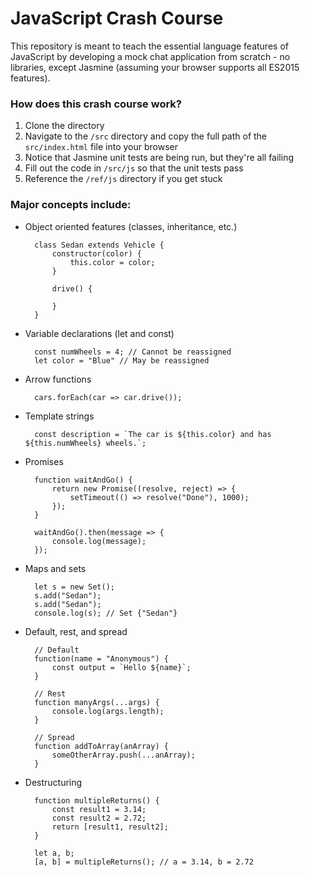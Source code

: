 # JavaScript Crash Course

This repository is meant to teach the essential language features of JavaScript by developing a mock chat application from scratch - no libraries, except Jasmine (assuming your browser supports all ES2015 features).

### How does this crash course work?

1. Clone the directory
2. Navigate to the `/src` directory and copy the full path of the `src/index.html` file into your browser
3. Notice that Jasmine unit tests are being run, but they're all failing
4. Fill out the code in `/src/js` so that the unit tests pass
5. Reference the `/ref/js` directory if you get stuck

### Major concepts include:

* Object oriented features (classes, inheritance, etc.)
    
        class Sedan extends Vehicle {
            constructor(color) {
                this.color = color;
            }

            drive() {

            }
        }
        
* Variable declarations (let and const)

        const numWheels = 4; // Cannot be reassigned
        let color = "Blue" // May be reassigned

* Arrow functions

        cars.forEach(car => car.drive());

* Template strings

        const description = `The car is ${this.color} and has ${this.numWheels} wheels.`;

* Promises

        function waitAndGo() {
            return new Promise((resolve, reject) => {
                setTimeout(() => resolve("Done"), 1000);
            });
        }
        
        waitAndGo().then(message => {
            console.log(message);
        });

* Maps and sets

        let s = new Set();
        s.add("Sedan");
        s.add("Sedan");
        console.log(s); // Set {"Sedan"}

* Default, rest, and spread

        // Default
        function(name = "Anonymous") {
            const output = `Hello ${name}`;
        }

        // Rest
        function manyArgs(...args) {
            console.log(args.length);
        }
        
        // Spread
        function addToArray(anArray) {
            someOtherArray.push(...anArray);
        }

* Destructuring

        function multipleReturns() {
            const result1 = 3.14;
            const result2 = 2.72;
            return [result1, result2];
        }
        
        let a, b;
        [a, b] = multipleReturns(); // a = 3.14, b = 2.72

